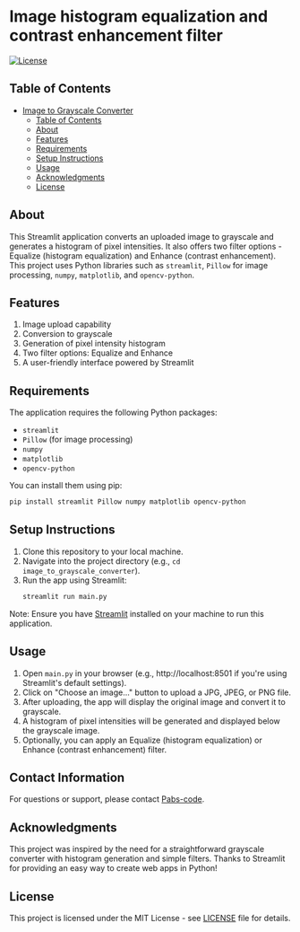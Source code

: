 # Image histogram equalization and contrast enhancement filter

[![License](https://img.shields.io/badge/License-MIT-blue.svg)](https://choosealicense.com/licenses/mit/)

## Table of Contents
- [Image to Grayscale Converter](#image-to-grayscale-converter)
  - [Table of Contents](#table-of-contents)
  - [About](#about)
  - [Features](#features)
  - [Requirements](#requirements)
  - [Setup Instructions](#setup-instructions)
  - [Usage](#usage)
  - [Acknowledgments](#acknowledgments)
  - [License](#license)

## About
This Streamlit application converts an uploaded image to grayscale and generates a histogram of pixel intensities. It also offers two filter options - Equalize (histogram equalization) and Enhance (contrast enhancement). This project uses Python libraries such as `streamlit`, `Pillow` for image processing, `numpy`, `matplotlib`, and `opencv-python`.

## Features
1. Image upload capability
2. Conversion to grayscale
3. Generation of pixel intensity histogram
4. Two filter options: Equalize and Enhance
5. A user-friendly interface powered by Streamlit

## Requirements
The application requires the following Python packages:
- `streamlit`
- `Pillow` (for image processing)
- `numpy`
- `matplotlib`
- `opencv-python`

You can install them using pip:
```bash
pip install streamlit Pillow numpy matplotlib opencv-python
```

## Setup Instructions
1. Clone this repository to your local machine.
2. Navigate into the project directory (e.g., `cd image_to_grayscale_converter`).
3. Run the app using Streamlit:
   ```bash
   streamlit run main.py
   ```
   
Note: Ensure you have [Streamlit](https://www.streamlit.io/install) installed on your machine to run this application.

## Usage
1. Open `main.py` in your browser (e.g., http://localhost:8501 if you're using Streamlit's default settings).
2. Click on "Choose an image..." button to upload a JPG, JPEG, or PNG file.
3. After uploading, the app will display the original image and convert it to grayscale.
4. A histogram of pixel intensities will be generated and displayed below the grayscale image.
5. Optionally, you can apply an Equalize (histogram equalization) or Enhance (contrast enhancement) filter.

## Contact Information
For questions or support, please contact [Pabs-code](mailto:your.email@example.com).

## Acknowledgments
This project was inspired by the need for a straightforward grayscale converter with histogram generation and simple filters. Thanks to Streamlit for providing an easy way to create web apps in Python!

## License
This project is licensed under the MIT License - see [LICENSE](https://github.com/pabs-code/image-grayscale-histogram-generator/blob/main/LICENSE) file for details.
